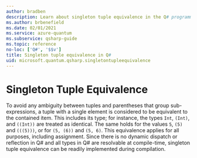 ```yaml
---
author: bradben
description: Learn about singleton tuple equivalence in the Q# programming language.
ms.author: brbenefield
ms.date: 02/01/2021
ms.service: azure-quantum
ms.subservice: qsharp-guide
ms.topic: reference
no-loc: ['Q#', '$$v']
title: Singleton tuple equivalence in Q#
uid: microsoft.quantum.qsharp.singletontupleequivalence
---
```


# Singleton Tuple Equivalence

To avoid any ambiguity between tuples and parentheses that group sub-expressions, a tuple with a single element is considered to be equivalent to the contained item. This includes its type; for instance, the types `Int`, `(Int)`, and `((Int))` are treated as identical. The same holds for the values `5`, `(5)` and `(((5)))`, or for `(5, (6))` and `(5, 6)`. This equivalence applies for all purposes, including assignment. Since there is no dynamic dispatch or reflection in Q# and all types in Q# are resolvable at compile-time, singleton tuple equivalence can be readily implemented during compilation.


